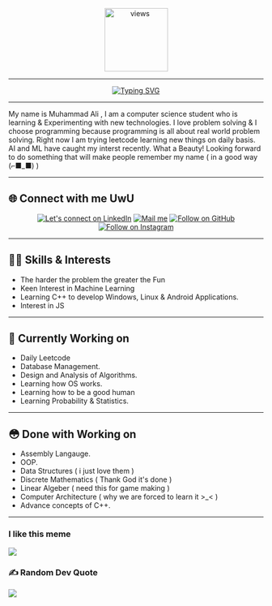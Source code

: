 <p align="middle">
<a href="https://github.com/cursedspiderboi"><img alt="views" title="Github views" src="https://komarev.com/ghpvc/?username=cursedspiderboi&style=flat-circle" width="125"/></a>

---

<p align="middle">
<a href="https://git.io/typing-svg"><img src="https://readme-typing-svg.demolab.com?font=Roboto&size=45&pause=1000&color=050404&background=000000&center=true&vCenter=true&width=500&lines=Hey+there%2C+I+am+Ali" alt="Typing SVG" /></a>

---
My name is Muhammad Ali , I am a computer science student who is learning & Experimenting with new technologies. I love problem solving & I choose programming because programming is all about real world problem solving. Right now I am trying leetcode learning new things on daily basis. AI and ML have caught my interst recently. What a Beauty! Looking forward to do something that will make people remember my name ( in a good way (⌐■_■) )


---

 <p>
      <h2 align="middl">🌐 Connect with me UwU</h2>
<p align="middle">
  <a href="https://www.linkedin.com/in/cursedspiderboi"><img title="Let's connect on LinkedIn" src="https://img.shields.io/badge/LinkedIn-0077B5?style=for-the-badge&logo=linkedin&logoColor=white"/></a>
  <!-- <a href="https://twitter.com/"><img title="Let's connect on Twitter" src="https://img.shields.io/badge/Twitter-1DA1F2?style=for-the-badge&logo=twitter&logoColor=white"/></a> -->
  <a href="mailto:lame.hero.no.1@gmail.com"><img title="Mail me" src="https://img.shields.io/badge/Gmail-D14836?style=for-the-badge&logo=gmail&logoColor=white"/></a>
  <a href="https://github.com/CursedSpiderBoi"><img title="Follow on GitHub" src="https://img.shields.io/badge/GitHub-100000?style=for-the-badge&logo=github&logoColor=white"/></a>
  <a href="https://www.instagram.com/art_lancers/"><img title="Follow on Instagram" src="https://img.shields.io/badge/Instagram-E4405F?style=for-the-badge&logo=instagram&logoColor=white"/></a>
</p>

---

## 👨‍💻 Skills & Interests

- The harder the problem the greater the Fun
- Keen Interest in Machine Learning
- Learning C++ to develop Windows, Linux & Android Applications.
- Interest in JS

---

## 🤤 Currently Working on

- Daily Leetcode
- Database Management.
- Design and Analysis of Algorithms.
- Learning how OS works.
- Learning how to be a good human
- Learning Probability & Statistics.

---
## 😳 Done with Working on

- Assembly Langauge.
- OOP.
- Data Structures ( i just love them )
- Discrete Mathematics ( Thank God it's done )
- Linear Algeber ( need this for game making )
- Computer Architecture ( why we are forced to learn it >_< )
- Advance concepts of C++.

---


### I like this meme
![](https://www.kidscodecs.com/wp-content/uploads/2020/02/History_TS_ProgrammingMemes_image6.png)

### ✍️ Random Dev Quote
![](https://quotes-github-readme.vercel.app/api?type=horizontal&theme=radical)
